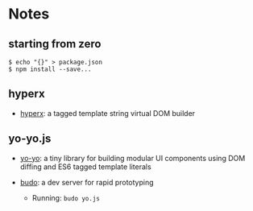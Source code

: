 # Notes

## starting from zero

```
$ echo "{}" > package.json
$ npm install --save...
```

## hyperx

- [hyperx](https://github.com/substack/hyperx): a tagged template string virtual DOM builder

## yo-yo.js

- [yo-yo](https://github.com/maxogden/yo-yo): a tiny library for building modular UI components using DOM diffing and ES6 tagged template literals

- [budo](https://github.com/mattdesl/budo): a dev server for rapid prototyping

  - Running: `budo yo.js`
